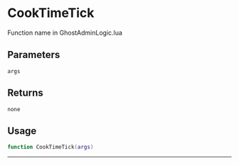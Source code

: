 # CookTimeTick
Function name in GhostAdminLogic.lua
## Parameters
`args`
## Returns
`none`
## Usage
```lua
function CookTimeTick(args)
```
---
